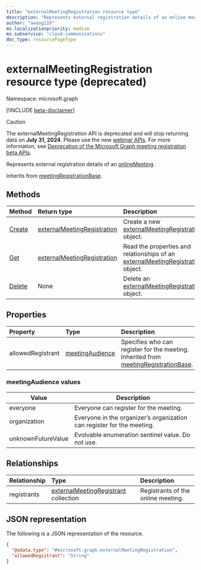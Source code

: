 ```yaml
---
title: "externalMeetingRegistration resource type"
description: "Represents external registration details of an online meeting."
author: "awang119"
ms.localizationpriority: medium
ms.subservice: "cloud-communications"
doc_type: resourcePageType
---
```

# externalMeetingRegistration resource type (deprecated)

Namespace: microsoft.graph

[!INCLUDE [beta-disclaimer](../../includes/beta-disclaimer.md)]

> [!CAUTION]
> The externalMeetingRegistration API is deprecated and will stop returning data on **July 31, 2024**. Please use the new [webinar APIs](../resources/virtualeventwebinar.md). For more information, see [Deprecation of the Microsoft Graph meeting registration beta APIs](https://devblogs.microsoft.com/microsoft365dev/deprecation-of-the-microsoft-graph-meeting-registration-beta-apis/).

Represents external registration details of an [onlineMeeting](../resources/onlinemeeting.md).

Inherits from [meetingRegistrationBase](meetingregistrationbase.md).

## Methods
|Method|Return type|Description|
|:---|:---|:---|
|[Create](../api/externalmeetingregistration-post.md)|[externalMeetingRegistration](externalmeetingregistration.md)|Create a new [externalMeetingRegistration](externalmeetingregistration.md) object.|
|[Get](../api/externalmeetingregistration-get.md)|[externalMeetingRegistration](externalmeetingregistration.md)|Read the properties and relationships of an [externalMeetingRegistration](externalmeetingregistration.md) object.|
|[Delete](../api/externalmeetingregistration-delete.md)|None|Delete an [externalMeetingRegistration](externalmeetingregistration.md) object.|

## Properties

| Property          | Type                                       | Description                                 |
|:------------------|:-------------------------------------------|:--------------------------------------------|
| allowedRegistrant | [meetingAudience](#meetingaudience-values) | Specifies who can register for the meeting. Inherited from [meetingRegistrationBase](meetingregistrationbase.md). |

### meetingAudience values

| Value              | Description                                                            |
|--------------------|------------------------------------------------------------------------|
| everyone           | Everyone can register for the meeting.                                 |
| organization       | Everyone in the organizer’s organization can register for the meeting. |
| unknownFutureValue | Evolvable enumeration sentinel value. Do not use.                      |

## Relationships

| Relationship | Type                                                                 | Description                        |
|:-------------|:---------------------------------------------------------------------|:-----------------------------------|
| registrants  | [externalMeetingRegistrant](externalmeetingregistrant.md) collection | Registrants of the online meeting. |

## JSON representation

The following is a JSON representation of the resource.
<!-- {
  "blockType": "resource",
  "keyProperty": "id",
  "@odata.type": "microsoft.graph.externalMeetingRegistration",
  "baseType": "microsoft.graph.meetingRegistrationBase",
  "openType": false
}
-->

``` json
{
  "@odata.type": "#microsoft.graph.externalMeetingRegistration",
  "allowedRegistrant": "String"
}
```
